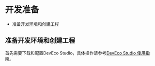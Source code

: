 # 开发准备<a name="ZH-CN_TOPIC_0000001161737835"></a>

-   [准备开发环境和创建工程](#section1912530122716)

## 准备开发环境和创建工程<a name="section1912530122716"></a>

首先需要下载和配置DevEco Studio，具体操作请参考[DevEco Studio 使用指南](../../application-dev/quick-start/DevEco-Studio（OpenHarmony）使用指南.md)。

